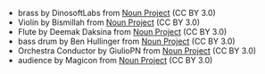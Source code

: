 - brass by DinosoftLabs from <a href="https://thenounproject.com/browse/icons/term/brass/" target="_blank" title="brass Icons">Noun Project</a> (CC BY 3.0)
- Violin by Bismillah from <a href="https://thenounproject.com/browse/icons/term/violin/" target="_blank" title="Violin Icons">Noun Project</a> (CC BY 3.0)
- Flute by Deemak Daksina from <a href="https://thenounproject.com/browse/icons/term/flute/" target="_blank" title="Flute Icons">Noun Project</a> (CC BY 3.0)
- bass drum by Ben Hullinger from <a href="https://thenounproject.com/browse/icons/term/bass-drum/" target="_blank" title="bass drum Icons">Noun Project</a> (CC BY 3.0)
- Orchestra Conductor by GiulioPN from <a href="https://thenounproject.com/browse/icons/term/orchestra-conductor/" target="_blank" title="Orchestra Conductor Icons">Noun Project</a> (CC BY 3.0)
- audience by Magicon from <a href="https://thenounproject.com/browse/icons/term/audience/" target="_blank" title="audience Icons">Noun Project</a> (CC BY 3.0)
